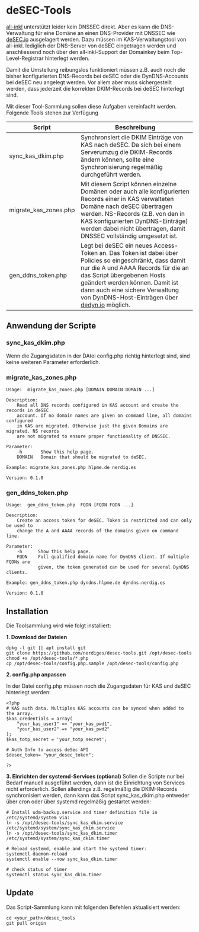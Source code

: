 # deSEC-Tools

[all-inkl](https://all-inkl.com) unterstützt leider kein DNSSEC direkt. Aber es kann die DNS-Verwaltung für eine Domäne an einen DNS-Provider mit DNSSEC wie [deSEC.io](https://deSEC.io) ausgelagert werden. Dazu müssen im KAS-Verwaltungstool von all-inkl. lediglich der DNS-Server von deSEC eingetragen werden und anschliessend noch über den all-inkl-Support der Domainkey beim Top-Level-Registrar hinterlegt werden.

Damit die Umstellung reibungslos funktioniert müssen z.B. auch noch die bisher konfigurierten DNS-Records bei deSEC oder die DynDNS-Accounts bei deSEC neu angelegt werden. Vor allem aber muss sichergestellt werden, dass jederzeit die korrekten DKIM-Records bei deSEC hinterlegt sind.

Mit dieser Tool-Sammlung sollen diese Aufgaben vereinfacht werden. Folgende Tools stehen zur Verfügung


|Script|Beschreibung|
|---|---|
|sync_kas_dkim.php|Synchronsiert die DKIM Einträge von KAS nach deSEC. Da sich bei einem Serverumzug die DKIM-Records ändern können, sollte eine Synchronisierung regelmäßig durchgeführt werden.|
|migrate_kas_zones.php|Mit diesem Script können einzelne Domänen oder auch alle konfigurierten Records einer in KAS verwalteten Domäne nach deSEC übertragen werden. NS-Records (z.B. von den in KAS konfigurierten DynDNS-Einträge) werden dabei nicht übertragen, damit DNSSEC vollständig umgesetzt ist.|
|gen_ddns_token.php|Legt bei deSEC ein neues Access-Token an. Das Token ist dabei über Policies so eingeschränkt, dass damit nur die A und AAAA Records für die an das Script übergebenen Hosts geändert werden können. Damit ist dann auch eine sichere Verwaltung von DynDNS-Host-Einträgen über [dedyn.io](https://desec.readthedocs.io/en/latest/dyndns/configure.html) möglich.|

## Anwendung der Scripte 
### sync_kas_dkim.php
Wenn die Zugangsdaten in der DAtei config.php richtig hinterlegt sind, sind keine weiteren Parameter erforderlich.

### migrate_kas_zones.php
```
Usage:  migrate_kas_zones.php [DOMAIN DOMAIN DOMAIN ...]

Description:
    Read all DNS records configured in KAS account and create the records in deSEC
    account. If no domain names are given on command line, all domains configured
    in KAS are migrated. Otherwise just the given Domains are migrated. NS records
    are not migrated to ensure proper functionality of DNSSEC.

Parameter:
    -h       Show this help page.
    DOMAIN   Domain that should be migrated to deSEC.  

Example: migrate_kas_zones.php hlpme.de nerdig.es

Version: 0.1.0
```

### gen_ddns_token.php
```
Usage:  gen_ddns_token.php  FQDN [FQDN FQDN ...]

Description:
    Create an access token for deSEC. Token is restricted and can only be used to
    change the A and AAAA records of the domains given on command line.

Parameter:
    -h      Show this help page.
    FQDN    Full qualified domain name for DynDNS client. If multiple FQDNs are
            given, the token generated can be used for several DynDNS clients.

Example: gen_ddns_token.php dyndns.hlpme.de dyndns.nerdig.es

Version: 0.1.0
```


## Installation
Die Toolsammlung wird wie folgt installiert:

**1. Download der Dateien**

```
dpkg -l git || apt install git
git clone https://github.com/nerdiges/desec-tools.git /opt/desec-tools
chmod +x /opt/desec-tools/*.php
cp /opt/desec-tools/config.php.sample /opt/desec-tools/config.php
```

**2. config.php anpassen**

In der Datei config.php müssen noch die Zugangsdaten für KAS und deSEC hinterlegt werden:

```
<?php
# KAS auth data. Multiples KAS accounts can be synced when added to the array. 
$kas_credentials = array(
    "your_kas_user1" => "your_kas_pwd1",
    "your_kas_user2" => "your_kas_pwd2"
);
$kas_totp_secret = 'your_totp_secret'; 

# Auth Info to access deSec API
$desec_token= "your_desec_token";

?>
```

**3. Einrichten der systemd-Services (optional)**
Sollen die Scripte nur bei Bedarf manuell ausgeführt werden, dann ist die Einrichtung von Services nicht erforderlich.
Sollen allerdings z.B. regelmäßig die DKIM-Records synchronisiert werden, dann kann das Script sync_kas_dkim.php entweder über cron oder über systemd regelmäßig gestartet werden:

```
# Install udm-backup.service and timer definition file in /etc/systemd/system via:
ln -s /opt/desec-tools/sync_kas_dkim.service /etc/systemd/system/sync_kas_dkim.service
ln -s /opt/desec-tools/sync_kas_dkim.timer /etc/systemd/system/sync_kas_dkim.timer

# Reload systemd, enable and start the systemd timer:
systemctl daemon-reload
systemctl enable --now sync_kas_dkim.timer

# check status of timer
systemctl status sync_kas_dkim.timer 
```

## Update

Das Script-Sammlung kann mit folgenden Befehlen aktualisiert werden:
```
cd <your_path>/desec_tools
git pull origin
```

